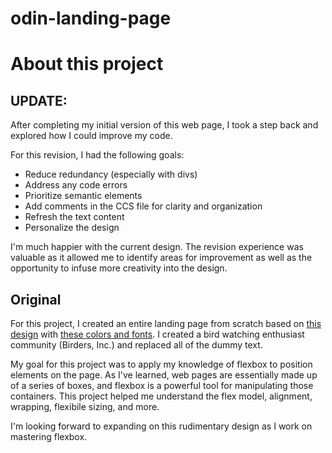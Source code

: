 # odin-landing-page

# About this project

## UPDATE:

After completing my initial version of this web page, I took a step back and explored how I could improve my code.

For this revision, I had the following goals:
- Reduce redundancy (especially with divs)
- Address any code errors
- Prioritize semantic elements
- Add comments in the CCS file for clarity and organization
- Refresh the text content
- Personalize the design

I'm much happier with the current design. The revision experience was valuable as it allowed me to identify areas for improvement as well as the opportunity to infuse more creativity into the design.


## Original

For this project, I created an entire landing page from scratch based on [this design](https://cdn.statically.io/gh/TheOdinProject/curriculum/main/foundations/html_css/project/odin-project.png) with [these colors and fonts](https://cdn.statically.io/gh/TheOdinProject/curriculum/main/foundations/html_css/project/colors_and_stuff.png). I created a bird watching enthusiast community (Birders, Inc.) and replaced all of the dummy text. 

My goal for this project was to apply my knowledge of flexbox to position elements on the page. As I've learned, web pages are essentially made up of a series of boxes, and flexbox is a powerful tool for manipulating those containers. This project helped me understand the flex model, alignment, wrapping, flexibile sizing, and more.

I'm looking forward to expanding on this rudimentary design as I work on mastering flexbox.


